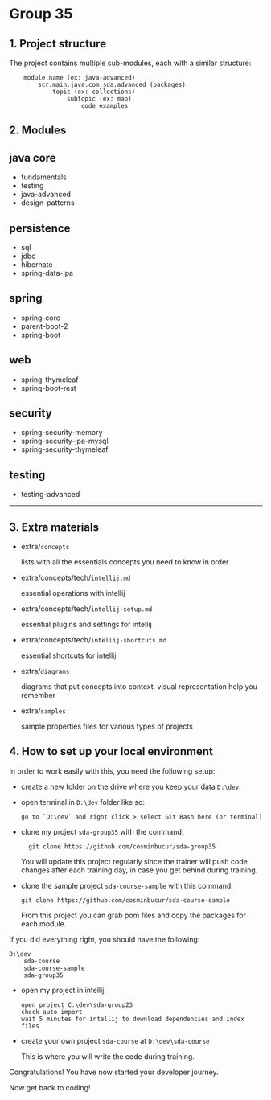 # Group 35

## 1. Project structure
The project contains multiple sub-modules, each with a similar structure:

        module name (ex: java-advanced)
            scr.main.java.com.sda.advanced (packages)
                topic (ex: collections)
                    subtopic (ex: map)
                        code examples

## 2. Modules

## java core
- fundamentals
- testing
- java-advanced
- design-patterns

## persistence
- sql
- jdbc
- hibernate
- spring-data-jpa

## spring
- spring-core
- parent-boot-2
- spring-boot

## web
- spring-thymeleaf
- spring-boot-rest

## security
- spring-security-memory
- spring-security-jpa-mysql
- spring-security-thymeleaf

## testing
- testing-advanced

---

## 3. Extra materials

- extra/`concepts`

  lists with all the essentials concepts you need to know in order

- extra/concepts/tech/`intellij.md`

  essential operations with intellij

- extra/concepts/tech/`intellij-setup.md`

  essential plugins and settings for intellij

- extra/concepts/tech/`intellij-shortcuts.md`

  essential shortcuts for intellij

- extra/`diagrams`

  diagrams that put concepts into context. visual representation help you remember

- extra/`samples`

  sample properties files for various types of projects

## 4. How to set up your local environment

In order to work easily with this, you need the following setup:

- create a new folder on the drive where you keep your data `D:\dev`


- open terminal in `D:\dev` folder like so:

      go to `D:\dev` and right click > select Git Bash here (or terminal)


- clone my project `sda-group35` with the command:

        git clone https://github.com/cosminbucur/sda-group35

  You will update this project regularly since the trainer will push code changes
  after each training day, in case you get behind during training.


- clone the sample project `sda-course-sample` with this command:

      git clone https://github.com/cosminbucur/sda-course-sample

  From this project you can grab pom files and copy the packages for each module.


If you did everything right, you should have the following:

    D:\dev
        sda-course        
        sda-course-sample
        sda-group35

- open my project in intellij:

      open project C:\dev\sda-group23
      check auto import
      wait 5 minutes for intellij to download dependencies and index files

- create your own project `sda-course` at `D:\dev\sda-course`

  This is where you will write the code during training.


Congratulations! You have now started your developer journey.

Now get back to coding!
